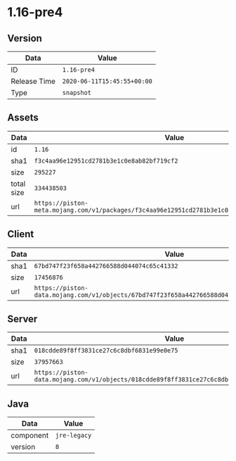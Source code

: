 # 1.16-pre4

## Version

|**Data**        | **Value**                 |
|----------------|-------------------------|
| ID   | ```1.16-pre4```   |
| Release Time   | ```2020-06-11T15:45:55+00:00```   |
| Type   | ```snapshot```   |

## Assets

|**Data**        | **Value**                 |
|----------------|-------------------------|
| id   | ```1.16```   |
| sha1   | ```f3c4aa96e12951cd2781b3e1c0e8ab82bf719cf2```   |
| size   | ```295227```   |
| total size  | ```334438503```  |
| url       | ```https://piston-meta.mojang.com/v1/packages/f3c4aa96e12951cd2781b3e1c0e8ab82bf719cf2/1.16.json``` |

## Client

|**Data**        | **Value**                 |
|----------------|-------------------------|
| sha1   | ```67bd747f23f658a442766588d044074c65c41332```   |
| size   | ```17456876```   |
| url       | ```https://piston-data.mojang.com/v1/objects/67bd747f23f658a442766588d044074c65c41332/client.jar``` |

## Server

|**Data**        | **Value**                 |
|----------------|-------------------------|
| sha1   | ```018cdde89f8ff3831ce27c6c8dbf6831e99e0e75```   |
| size   | ```37957663```   |
| url       | ```https://piston-data.mojang.com/v1/objects/018cdde89f8ff3831ce27c6c8dbf6831e99e0e75/server.jar``` |

## Java

|**Data**        | **Value**                 |
|----------------|-------------------------|
| component   | ```jre-legacy```   |
| version   | ```8```   |